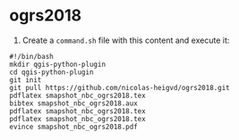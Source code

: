 # ogrs2018
1. Create a `command.sh` file with this content and execute it:    

`#!/bin/bash`  
`mkdir qgis-python-plugin`  
`cd qgis-python-plugin`  
`git init`  
`git pull https://github.com/nicolas-heigvd/ogrs2018.git`  
`pdflatex smapshot_nbc_ogrs2018.tex`  
`bibtex smapshot_nbc_ogrs2018.aux`  
`pdflatex smapshot_nbc_ogrs2018.tex`  
`pdflatex smapshot_nbc_ogrs2018.tex`  
`evince smapshot_nbc_ogrs2018.pdf`  
